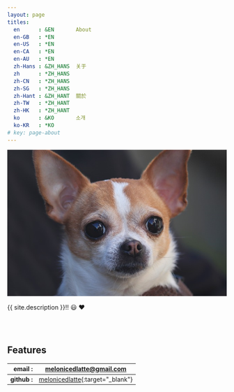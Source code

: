 ```yaml
---
layout: page
titles:
  en      : &EN       About
  en-GB   : *EN
  en-US   : *EN
  en-CA   : *EN
  en-AU   : *EN
  zh-Hans : &ZH_HANS  关于
  zh      : *ZH_HANS
  zh-CN   : *ZH_HANS
  zh-SG   : *ZH_HANS
  zh-Hant : &ZH_HANT  關於
  zh-TW   : *ZH_HANT
  zh-HK   : *ZH_HANT
  ko      : &KO       소개
  ko-KR   : *KO
# key: page-about
---
```


![TeXt Theme](/assets/images/logo/chihuahua.jpg)

{{ site.description }}!! :smiley: :heart:

<br><br>

## Features

| **email :** |  [melonicedlatte@gmail.com]() |
| ---:|  --- |
| **github :** |  [melonicedlatte](https://github.com/melonicedlatte){:target="_blank"}|